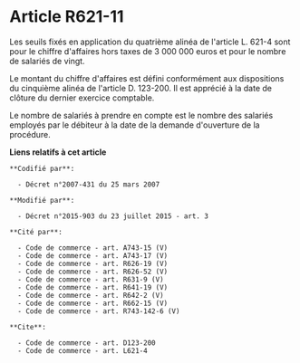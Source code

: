 # Article R621-11

Les seuils fixés en application du quatrième alinéa de l'article L. 621-4 sont pour le chiffre d'affaires hors taxes de 3 000
000 euros et pour le nombre de salariés de vingt. 

Le montant du chiffre d'affaires est défini conformément aux dispositions du cinquième alinéa de l'article D. 123-200. Il est
apprécié à la date de clôture du dernier exercice comptable. 

Le nombre de salariés à prendre en compte est le nombre des salariés employés par le débiteur à la date de la demande
d'ouverture de la procédure.

**Liens relatifs à cet article**

	**Codifié par**:

	  - Décret n°2007-431 du 25 mars 2007

	**Modifié par**:

	  - Décret n°2015-903 du 23 juillet 2015 - art. 3

	**Cité par**:

	  - Code de commerce - art. A743-15 (V)
	  - Code de commerce - art. A743-17 (V)
	  - Code de commerce - art. R626-19 (V)
	  - Code de commerce - art. R626-52 (V)
	  - Code de commerce - art. R631-9 (V)
	  - Code de commerce - art. R641-19 (V)
	  - Code de commerce - art. R642-2 (V)
	  - Code de commerce - art. R662-15 (V)
	  - Code de commerce - art. R743-142-6 (V)

	**Cite**:

	  - Code de commerce - art. D123-200
	  - Code de commerce - art. L621-4
